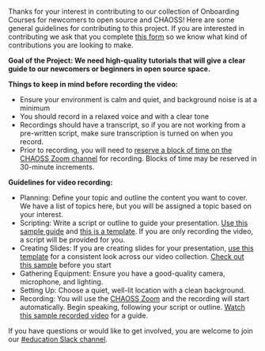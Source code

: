Thanks for your interest in contributing to our collection of Onboarding Courses for newcomers to open source and CHAOSS! 
Here are some general guidelines for contributing to this project. If you are interested in contributing we ask that you complete [this form](https://docs.google.com/forms/d/e/1FAIpQLScm7C8dkYbo7to1Ex3_V0H9UG4SwY3eBICo5oJ7pjw3ug8_OQ/viewform) so we know what kind of contributions you are looking to make. 

**Goal of the Project: We need high-quality tutorials that will give a clear guide to our newcomers or beginners in open source space.**

**Things to keep in mind before recording the video:**
 - Ensure your environment is calm and quiet, and background noise is at a minimum
 - You should record in a relaxed voice and with a clear tone
 - Recordings should have a transcript, so if you are not working from a pre-written script, make sure transcription is turned on when you record.
 - Prior to recording, you will need to [reserve a block of time on the CHAOSS Zoom channel](https://calendar.google.com/calendar/u/0/appointments/schedules/AcZssZ0cfidJRNCmYcfleLaIHPdeM4udps9EaTjhK02QKOGP8sLxRGo1XTxmr6l2C3ubItiI_U7Zlo-4) for recording. Blocks of time may be reserved in 30-minute increments. 
   
**Guidelines for video recording:**

- Planning: Define your topic and outline the content you want to cover. We have a list of topics here, but you will be assigned a topic based on your interest.
- Scripting: Write a script or outline to guide your presentation. [Use this sample guide](https://docs.google.com/document/d/1xl5Mi0YKTF-hr44Wf7TK3Zv5bKARw_eY6PERx2YVr0M/edit) and [this is a template](https://docs.google.com/document/d/1jIee4PRQsjF4_nDBxNOcbAxeQ1WA0w5HKOlRc3wdR34/edit). If you are only recording the video, a script will be provided for you.
- Creating Slides: If you are creating slides for your presentation, [use this template](https://docs.google.com/presentation/d/1Hhhzau9hc2WJyTbRJWmMFdxFTn4KjBROrevI9JvsZnU/edit#slide=id.g2ab5a4dbc5f_0_5) for a consistent look across our video collection. [Check out this sample](https://docs.google.com/presentation/d/1yRONCzo0hP0xl-K-5ZDmeM_4wX7xHosZcc6dQic1gJ8/preview) before you start
- Gathering Equipment: Ensure you have a good-quality camera, microphone, and lighting.
- Setting Up: Choose a quiet, well-lit location with a clean background.
- Recording: You will use the [CHAOSS Zoom](https://zoom.us/my/chaoss) and the recording will start automatically. Begin speaking, following your script or outline. [Watch this sample recorded video](https://zoom.us/rec/share/JAzEpdmirE0vHWNKnvvffH-SXwP1oB1tfKmFkx4lkxFnvstgFTXCEEsHvPKBr4-V.WZ4NAVJeVxAkdnGF) for a guide.

If you have questions or would like to get involved, you are welcome to join our [#education Slack channel](https://chaoss-workspace.slack.com/archives/C05J8JVLMAB). 
